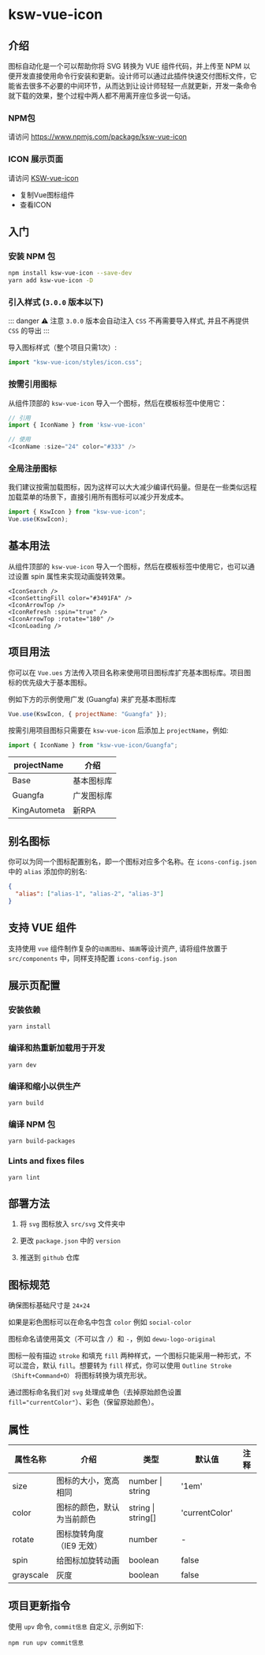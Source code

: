 # ksw-vue-icon

## 介绍

图标自动化是一个可以帮助你将 SVG 转换为 VUE 组件代码，并上传至 NPM 以便开发直接使用命令行安装和更新。设计师可以通过此插件快速交付图标文件，它能省去很多不必要的中间环节，从而达到让设计师轻轻一点就更新，开发一条命令就下载的效果，整个过程中两人都不用离开座位多说一句话。

### NPM包

请访问 https://www.npmjs.com/package/ksw-vue-icon

### ICON 展示页面

请访问 [KSW-vue-icon](https://sengoku-f.github.io/KSW-vue-icon/)

- 复制Vue图标组件
- 查看ICON

## 入门

### 安装 NPM 包

```sh
npm install ksw-vue-icon --save-dev
yarn add ksw-vue-icon -D
```

### 引入样式 (`3.0.0` 版本以下)

::: danger ⚠️ 注意
`3.0.0` 版本会自动注入 `CSS` 不再需要导入样式, 并且不再提供 `CSS` 的导出
:::

导入图标样式（整个项目只需1次）:

```js
import "ksw-vue-icon/styles/icon.css";
```

### 按需引用图标

从组件顶部的 `ksw-vue-icon` 导入一个图标，然后在模板标签中使用它：

```js
// 引用
import { IconName } from 'ksw-vue-icon'

// 使用
<IconName :size="24" color="#333" />
```

### 全局注册图标

我们建议按需加载图标，因为这样可以大大减少编译代码量。但是在一些类似远程加载菜单的场景下，直接引用所有图标可以减少开发成本。

```js
import { KswIcon } from "ksw-vue-icon";
Vue.use(KswIcon);
```

## 基本用法

从组件顶部的 `ksw-vue-icon` 导入一个图标，然后在模板标签中使用它，也可以通过设置 spin 属性来实现动画旋转效果。

```
<IconSearch />
<IconSettingFill color="#3491FA" />
<IconArrowTop />
<IconRefresh :spin="true" />
<IconArrowTop :rotate="180" />
<IconLoading />
```

## 项目用法

你可以在 `Vue.ues` 方法传入项目名称来使用项目图标库扩充基本图标库。项目图标的优先级大于基本图标。

例如下方的示例使用广发 (Guangfa) 来扩充基本图标库

```js
Vue.use(KswIcon, { projectName: "Guangfa" });
```

按需引用项目图标只需要在 `ksw-vue-icon` 后添加上 `projectName`，例如:

```js
import { IconName } from "ksw-vue-icon/Guangfa";
```

| projectName  | 介绍       |
| ------------ | ---------- |
| Base         | 基本图标库 |
| Guangfa      | 广发图标库 |
| KingAutometa | 新RPA      |

## 别名图标

你可以为同一个图标配置别名，即一个图标对应多个名称。在 `icons-config.json` 中的 `alias` 添加你的别名:

```json
{
  "alias": ["alias-1", "alias-2", "alias-3"]
}
```

## 支持 VUE 组件

支持使用 `vue` 组件制作复杂的`动画图标`、`插画`等设计资产, 请将组件放置于 `src/components` 中，同样支持配置 `icons-config.json`

## 展示页配置

### 安装依赖

```
yarn install
```

### 编译和热重新加载用于开发

```
yarn dev
```

### 编译和缩小以供生产

```
yarn build

```

### 编译 NPM 包

```
yarn build-packages

```

### Lints and fixes files

```
yarn lint
```

## 部署方法

1. 将 `svg` 图标放入 `src/svg` 文件夹中

2. 更改 `package.json` 中的 `version`

3. 推送到 `github` 仓库

## 图标规范

确保图标基础尺寸是 `24×24`

如果是彩色图标可以在命名中包含 `color` 例如 `social-color`

图标命名请使用英文（不可以含 `/`）和 `-`，例如 `dewu-logo-original`

图标一般有描边 `stroke` 和填充 `fill` 两种样式，一个图标只能采用一种形式，不可以混合，默认 `fill`。想要转为 `fill` 样式，你可以使用 `Outline Stroke（Shift+Command+O）` 将图标转换为填充形状。

通过图标命名我们对 `svg` 处理成单色（去掉原始颜色设置 `fill="currentColor"`）、彩色（保留原始颜色）。

## 属性

| 属性名称  | 介绍                       | 类型                   | 默认值         | 注释 |
| --------- | -------------------------- | ---------------------- | -------------- | ---- |
| size      | 图标的大小，宽高相同       | number &#124; string   | '1em'          |
| color     | 图标的颜色，默认为当前颜色 | string &#124; string[] | 'currentColor' |
| rotate    | 图标旋转角度（IE9 无效）   | number                 | -              |
| spin      | 给图标加旋转动画           | boolean                | false          |
| grayscale | 灰度                       | boolean                | false          |

## 项目更新指令

使用 `upv` 命令, `commit信息` 自定义, 示例如下:

```
npm run upv commit信息
```
